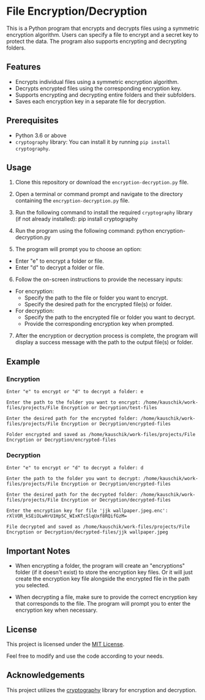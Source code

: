 # File Encryption/Decryption

This is a Python program that encrypts and decrypts files using a symmetric encryption algorithm. Users can specify a file to encrypt and a secret key to protect the data. The program also supports encrypting and decrypting folders.

## Features

- Encrypts individual files using a symmetric encryption algorithm.
- Decrypts encrypted files using the corresponding encryption key.
- Supports encrypting and decrypting entire folders and their subfolders.
- Saves each encryption key in a separate file for decryption.

## Prerequisites

- Python 3.6 or above
- `cryptography` library: You can install it by running `pip install cryptography`.

## Usage

1. Clone this repository or download the `encryption-decryption.py` file.

2. Open a terminal or command prompt and navigate to the directory containing the `encryption-decryption.py` file.

3. Run the following command to install the required `cryptography` library (if not already installed):
    pip install cryptography

4. Run the program using the following command:
    python encryption-decryption.py


5. The program will prompt you to choose an option:
- Enter "e" to encrypt a folder or file.
- Enter "d" to decrypt a folder or file.

6. Follow the on-screen instructions to provide the necessary inputs:
- For encryption:
  - Specify the path to the file or folder you want to encrypt.
  - Specify the desired path for the encrypted file(s) or folder.
- For decryption:
  - Specify the path to the encrypted file or folder you want to decrypt.
  - Provide the corresponding encryption key when prompted.

7. After the encryption or decryption process is complete, the program will display a success message with the path to the output file(s) or folder.


## Example

### Encryption
    
    Enter "e" to encrypt or "d" to decrypt a folder: e
    
    Enter the path to the folder you want to encrypt: /home/kauschik/work-files/projects/File Encryption or Decryption/test-files
    
    Enter the desired path for the encrypted folder: /home/kauschik/work-files/projects/File Encryption or Decryption/encrypted-files
    
    Folder encrypted and saved as /home/kauschik/work-files/projects/File Encryption or Decryption/encrypted-files


### Decryption

    Enter "e" to encrypt or "d" to decrypt a folder: d
    
    Enter the path to the folder you want to decrypt: /home/kauschik/work-files/projects/File Encryption or Decryption/encrypted-files
    
    Enter the desired path for the decrypted folder: /home/kauschik/work-files/projects/File Encryption or Decryption/decrypted-files
    
    Enter the encryption key for file 'jjk wallpaper.jpeg.enc': rXlVOR_kSEiOLwHrU1Hp5C_WIxKTcSlqUxf8RQifGzM=
    
    File decrypted and saved as /home/kauschik/work-files/projects/File Encryption or Decryption/decrypted-files/jjk wallpaper.jpeg
## Important Notes

- When encrypting a folder, the program will create an "encryptions" folder (if it doesn't exist) to store the encryption key files. Or it will just create the encryption key file alongside the encrypted file in the path you selected.

- When decrypting a file, make sure to provide the correct encryption key that corresponds to the file. The program will prompt you to enter the encryption key when necessary.

## License

This project is licensed under the [MIT License](LICENSE).

Feel free to modify and use the code according to your needs.

## Acknowledgements

This project utilizes the [cryptography](https://cryptography.io) library for encryption and decryption.
